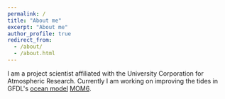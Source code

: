```yaml
---
permalink: /
title: "About me"
excerpt: "About me"
author_profile: true
redirect_from: 
  - /about/
  - /about.html
---
```

I am a project scientist affiliated with the University Corporation for Atmospheric Research. Currently I am working on improving the tides in GFDL's [ocean model](https://www.gfdl.noaa.gov/ocean-model/) [MOM6](https://github.com/NOAA-GFDL/MOM6). 